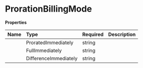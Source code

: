 # ProrationBillingMode



**Properties**

| Name | Type | Required | Description |
| :-------- | :----------| :----------| :----------|
    | ProratedImmediately | string |  | prorated_immediately |
    | FullImmediately | string |  | full_immediately |
    | DifferenceImmediately | string |  | difference_immediately |




<!-- This file was generated by liblab | https://liblab.com/ -->